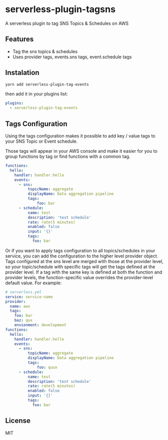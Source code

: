 # serverless-plugin-tagsns

A serverless plugin to tag SNS Topics & Schedules on AWS

## Features

- Tag the sns topics & schedules
- Uses provider tags, events.sns tags, event.schedule tags

## Instalation

```bash
yarn add serverless-plugin-tag-events
```

then add it in your plugins list:

```yaml
plugins:
  - serverless-plugin-tag-events
```

## Tags Configuration

Using the tags configuration makes it possible to add key / value tags to your SNS Topic or Event schedule.

Those tags will appear in your AWS console and make it easier for you to group functions by tag or find functions with a common tag.

```yaml
functions:
  hello:
    handler: handler.hello
    events:
      - sns:
          topicName: aggregate
          displayName: Data aggregation pipeline
          tags:
              foo: bar
      - schedule:
          name: test
          description: 'test schedule'
          rate: rate(5 minutes)
          enabled: false
          input: '{}'
          tags:
            foo: bar
```

Or if you want to apply tags configuration to all topics/schedules in your service, you can add the configuration to the higher level provider object. Tags configured at the sns level are merged with those at the provider level, so your topic/schedule with specific tags will get the tags defined at the provider level. If a tag with the same key is defined at both the function and provider levels, the function-specific value overrides the provider-level default value. For example:

```yaml
# serverless.yml
service: service-name
provider:
  name: aws
  tags:
    foo: bar
    baz: qux
    envionment: development
functions:
  hello:
    handler: handler.hello
    events:
      - sns:
          topicName: aggregate
          displayName: Data aggregation pipeline
          tags:
              foo: quux
      - schedule:
          name: test
          description: 'test schedule'
          rate: rate(5 minutes)
          enabled: false
          input: '{}'
          tags:
            foo: bar
```

## License

MIT
